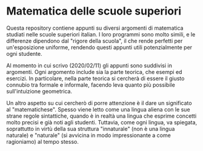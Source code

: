# Matematica delle scuole superiori

Questa repository contiene appunti su diversi argomenti di matematica studiati nelle scuole superiori italian. I loro programmi sono molto simili, e le differenze dipendono dal "rigore della scuola", il che rende perfetti per un'esposizione uniforme, rendendo questi appunti utili potenzialmente per ogni studente.

Al momento in cui scrivo (2020/02/11) gli appunti sono suddivisi in argomenti. Ogni argomento include sia la parte teorica, che esempi ed esercizi. In particolare, nella parte teorica si cercherà di essere il giusto connubio tra formale e informale, facendo leva quanto più possibile sull'intuizione geometrica.

Un altro aspetto su cui cercherò di porre attenzione è il dare un significato al "matematichese". Spesso viene letto come una lingua aliena con le sue strane regole sintattiche, quando è in realtà una lingua che esprime concetti molto precisi e già noti agli studenti. Tuttavia, come ogni lingua, va spiegata, soprattutto in virtù della sua struttura "innaturale" (non è una lingua naturale) e "naturale" (si avvicina in modo impressionante a come ragioniamo) al tempo stesso. 
